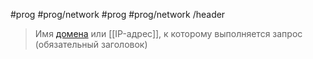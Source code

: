 #prog #prog/network  #prog #prog/network /header 

> Имя [домена](Домен) или [[IP-адрес]], к которому выполняется запрос (обязательный заголовок)

